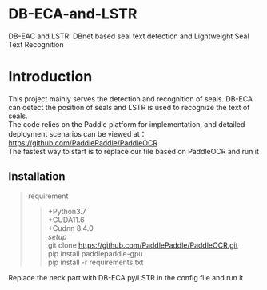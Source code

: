 # DB-ECA-and-LSTR
DB-EAC and LSTR: DBnet based seal text detection and Lightweight Seal Text Recognition<br/>
# Introduction
This project mainly serves the detection and recognition of seals. DB-ECA can detect the position of seals and LSTR is used to recognize the text of seals.<br/>
The code relies on the Paddle platform for implementation, and detailed deployment scenarios can be viewed at：https://github.com/PaddlePaddle/PaddleOCR<br/>
The fastest way to start is to replace our file based on PaddleOCR and run it<br/>
## Installation
> requirement<br/>
>> +Python3.7<br/>
>> +CUDA11.6<br/>
>> +Cudnn 8.4.0<br/>
>_setup_<br/>
>>git clone https://github.com/PaddlePaddle/PaddleOCR.git<br/>
>> pip install paddlepaddle-gpu<br/>
>> pip install -r requirements.txt<br/>

Replace the neck part with DB-ECA.py/LSTR in the config file and run it
